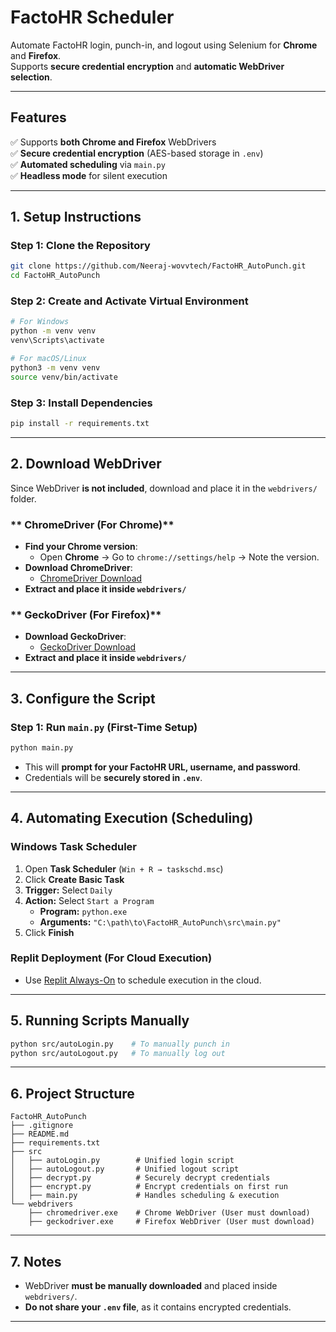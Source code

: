 # FactoHR Scheduler  

Automate FactoHR login, punch-in, and logout using Selenium for **Chrome** and **Firefox**.  
Supports **secure credential encryption** and **automatic WebDriver selection**.  

---

## **Features**  
✅ Supports **both Chrome and Firefox** WebDrivers  
✅ **Secure credential encryption** (AES-based storage in `.env`)  
✅ **Automated scheduling** via `main.py`  
✅ **Headless mode** for silent execution  

---

## **1. Setup Instructions**  

### **Step 1: Clone the Repository**  
```sh
git clone https://github.com/Neeraj-wovvtech/FactoHR_AutoPunch.git
cd FactoHR_AutoPunch
```

### **Step 2: Create and Activate Virtual Environment**  
```sh
# For Windows
python -m venv venv
venv\Scripts\activate

# For macOS/Linux
python3 -m venv venv
source venv/bin/activate
```

### **Step 3: Install Dependencies**  
```sh
pip install -r requirements.txt
```

---

## **2. Download WebDriver**  

Since WebDriver **is not included**, download and place it in the `webdrivers/` folder.  

### ** ChromeDriver (For Chrome)**  
- **Find your Chrome version**:  
  - Open **Chrome** → Go to `chrome://settings/help` → Note the version.  
- **Download ChromeDriver**:  
  - [ChromeDriver Download](https://googlechromelabs.github.io/chrome-for-testing/)  
- **Extract and place it inside `webdrivers/`**  

### ** GeckoDriver (For Firefox)**  
- **Download GeckoDriver**:  
  - [GeckoDriver Download](https://github.com/mozilla/geckodriver/releases)  
- **Extract and place it inside `webdrivers/`**  

---

## **3. Configure the Script**  

### **Step 1: Run `main.py` (First-Time Setup)**  
```sh
python main.py
```
- This will **prompt for your FactoHR URL, username, and password**.  
- Credentials will be **securely stored in `.env`**.  

---

## **4. Automating Execution (Scheduling)**  

### **Windows Task Scheduler**  
1. Open **Task Scheduler** (`Win + R → taskschd.msc`)  
2. Click **Create Basic Task**  
3. **Trigger:** Select `Daily`  
4. **Action:** Select `Start a Program`  
   - **Program:** `python.exe`  
   - **Arguments:** `"C:\path\to\FactoHR_AutoPunch\src\main.py"`  
5. Click **Finish**  

### **Replit Deployment (For Cloud Execution)**  
- Use [Replit Always-On](https://replit.com/) to schedule execution in the cloud.  

---

## **5. Running Scripts Manually**  
```sh
python src/autoLogin.py    # To manually punch in
python src/autoLogout.py   # To manually log out
```

---

## **6. Project Structure**  
```
FactoHR_AutoPunch
├── .gitignore
├── README.md
├── requirements.txt
├── src
│   ├── autoLogin.py        # Unified login script
│   ├── autoLogout.py       # Unified logout script
│   ├── decrypt.py          # Securely decrypt credentials
│   ├── encrypt.py          # Encrypt credentials on first run
│   ├── main.py             # Handles scheduling & execution
└── webdrivers
    ├── chromedriver.exe    # Chrome WebDriver (User must download)
    ├── geckodriver.exe     # Firefox WebDriver (User must download)
```

---

## **7. Notes**  
- WebDriver **must be manually downloaded** and placed inside `webdrivers/`.  
- **Do not share your `.env` file**, as it contains encrypted credentials.  

---